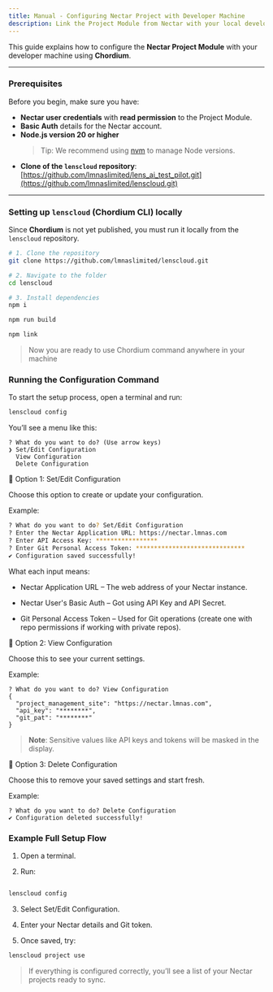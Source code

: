 ```yaml
---
title: Manual - Configuring Nectar Project with Developer Machine
description: Link the Project Module from Nectar with your local developer machine using Chordium.
---
```


This guide explains how to configure the **Nectar Project Module** with your developer machine using **Chordium**.

---

### Prerequisites

Before you begin, make sure you have:

- **Nectar user credentials** with **read permission** to the Project Module.
- **Basic Auth** details for the Nectar account.
- **Node.js version 20 or higher**  
  > Tip: We recommend using [nvm](https://github.com/nvm-sh/nvm) to manage Node versions.
- **Clone of the `lenscloud` repository**:  
  [https://github.com/lmnaslimited/lens_ai_test_pilot.git](https://github.com/lmnaslimited/lenscloud.git)

---

### Setting up `lenscloud` (Chordium CLI) locally

Since **Chordium** is not yet published, you must run it locally from the `lenscloud` repository.

```bash
# 1. Clone the repository
git clone https://github.com/lmnaslimited/lenscloud.git

# 2. Navigate to the folder
cd lenscloud

# 3. Install dependencies
npm i

npm run build

npm link
```
> Now you are ready to use Chordium command anywhere in your machine

### Running the Configuration Command

To start the setup process, open a terminal and run:

```bash
lenscloud config
```

You’ll see a menu like this:

```text
? What do you want to do? (Use arrow keys)
❯ Set/Edit Configuration
  View Configuration
  Delete Configuration
```

🔹 Option 1: Set/Edit Configuration

Choose this option to create or update your configuration.

Example:
```bash
? What do you want to do? Set/Edit Configuration
? Enter the Nectar Application URL: https://nectar.lmnas.com
? Enter API Access Key: *****************
? Enter Git Personal Access Token: ******************************
✔ Configuration saved successfully!

```

What each input means:

- Nectar Application URL – The web address of your Nectar instance.

- Nectar User's Basic Auth – Got using API Key and API Secret.

- Git Personal Access Token – Used for Git operations (create one with repo permissions if working with private repos).

🔹 Option 2: View Configuration

Choose this to see your current settings.

Example:

```text
? What do you want to do? View Configuration
{
  "project_management_site": "https://nectar.lmnas.com",
  "api_key": "********",
  "git_pat": "********"
}
```
> **Note**: Sensitive values like API keys and tokens will be masked in the display.

🔹 Option 3: Delete Configuration

Choose this to remove your saved settings and start fresh.

Example:

```text
? What do you want to do? Delete Configuration
✔ Configuration deleted successfully!
```

### Example Full Setup Flow
1. Open a terminal.

2. Run:

```bash

lenscloud config
```
3. Select Set/Edit Configuration.

4. Enter your Nectar details and Git token.

5. Once saved, try:

```bash
lenscloud project use
```
> If everything is configured correctly, you’ll see a list of your Nectar projects ready to sync.
